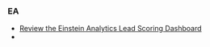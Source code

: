 ### EA
- [Review the Einstein Analytics Lead Scoring Dashboard](https://help.salesforce.com/articleView?id=einstein_sales_els_model_insights.htm&type=5)
- 
